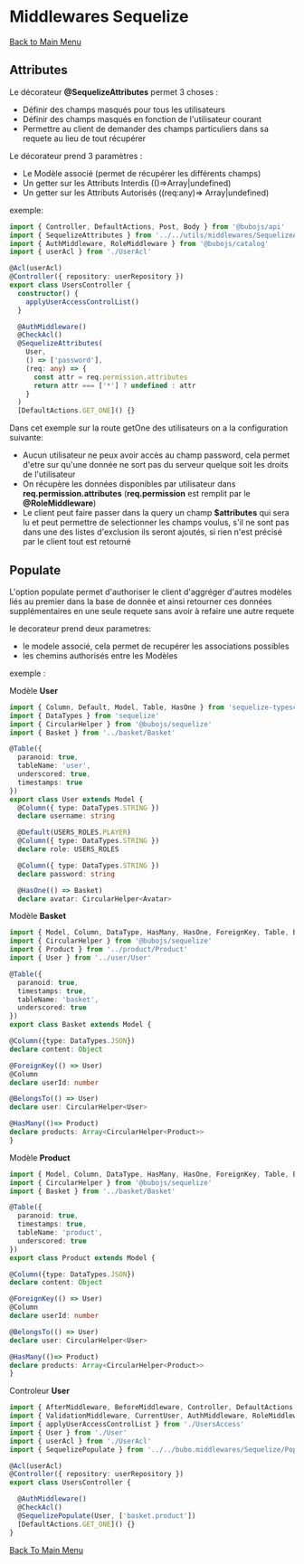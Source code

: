 # Middlewares Sequelize #

[Back to Main Menu](../../README.md)

## Attributes ##

Le décorateur __@SequelizeAttributes__ permet 3 choses :

- Définir des champs masqués pour tous les utilisateurs
- Définir des champs masqués en fonction de l'utilisateur courant
- Permettre au client de demander des champs particuliers dans sa requete au lieu de tout récupérer

Le décorateur prend 3 paramètres :

- Le Modèle associé (permet de récupérer les différents champs)
- Un getter sur les Attributs Interdis  (()=>Array<string>|undefined)
- Un getter sur les Attributs Autorisés ((req:any)=> Array<string>|undefined)

exemple:

```ts
import { Controller, DefaultActions, Post, Body } from '@bubojs/api'
import { SequelizeAttributes } from '../../utils/middlewares/SequelizeAttributes.middleware'
import { AuthMiddleware, RoleMiddleware } from '@bubojs/catalog'
import { userAcl } from './UserAcl'

@Acl(userAcl)
@Controller({ repository: userRepository })
export class UsersController {
  constructor() {
    applyUserAccessControlList()
  }

  @AuthMiddleware()
  @CheckAcl()
  @SequelizeAttributes(
    User,
    () => ['password'],
    (req: any) => {
      const attr = req.permission.attributes
      return attr === ['*'] ? undefined : attr
    }
  )
  [DefaultActions.GET_ONE]() {}
```

Dans cet exemple sur la route getOne des utilisateurs on a la configuration suivante:

- Aucun utilisateur ne peux avoir accès au champ password, cela permet d'etre sur qu'une donnée ne sort pas du serveur quelque soit les droits de l'utilisateur
- On récupère les données disponibles par utilisateur dans __req.permission.attributes__ (__req.permission__ est remplit par le __@RoleMiddleware__)
- Le client peut faire passer dans la query un champ __$attributes__ qui sera lu et peut permettre de selectionner les champs voulus, s'il ne sont pas dans une des listes d'exclusion ils seront ajoutés, si rien n'est précisé par le client tout est retourné

## Populate ##

L'option populate permet d'authoriser le client d'aggréger d'autres modèles liés au premier dans la base de donnée et ainsi retourner ces données supplémentaires en une seule requete sans avoir à refaire une autre requete

le decorateur prend deux parametres:

- le modele associé, cela permet de recupérer les associations possibles
- les chemins authorisés entre les Modèles

exemple :

Modèle __User__

```ts
import { Column, Default, Model, Table, HasOne } from 'sequelize-typescript'
import { DataTypes } from 'sequelize'
import { CircularHelper } from '@bubojs/sequelize'
import { Basket } from '../basket/Basket'

@Table({
  paranoid: true,
  tableName: 'user',
  underscored: true,
  timestamps: true
})
export class User extends Model {
  @Column({ type: DataTypes.STRING })
  declare username: string

  @Default(USERS_ROLES.PLAYER)
  @Column({ type: DataTypes.STRING })
  declare role: USERS_ROLES

  @Column({ type: DataTypes.STRING })
  declare password: string

  @HasOne(() => Basket)
  declare avatar: CircularHelper<Avatar>
```

Modèle __Basket__

```ts
import { Model, Column, DataType, HasMany, HasOne, ForeignKey, Table, BelongsTo } from 'sequelize-typescript'
import { CircularHelper } from '@bubojs/sequelize'
import { Product } from '../product/Product'
import { User } from '../user/User'

@Table({
  paranoid: true,
  timestamps: true,
  tableName: 'basket',
  underscored: true
})
export class Basket extends Model {

@Column({type: DataTypes.JSON})
declare content: Object

@ForeignKey(() => User)
@Column
declare userId: number

@BelongsTo(() => User)
declare user: CircularHelper<User>

@HasMany(()=> Product)
declare products: Array<CircularHelper<Product>>
}
```

Modèle __Product__

```ts
import { Model, Column, DataType, HasMany, HasOne, ForeignKey, Table, BelongsTo } from 'sequelize-typescript'
import { CircularHelper } from '@bubojs/sequelize'
import { Basket } from '../basket/Basket'

@Table({
  paranoid: true,
  timestamps: true,
  tableName: 'product',
  underscored: true
})
export class Product extends Model {

@Column({type: DataTypes.JSON})
declare content: Object

@ForeignKey(() => User)
@Column
declare userId: number

@BelongsTo(() => User)
declare user: CircularHelper<User>

@HasMany(()=> Product)
declare products: Array<CircularHelper<Product>>
}
```

Controleur __User__

```ts
import { AfterMiddleware, BeforeMiddleware, Controller, DefaultActions, Post, Body } from '@bubojs/api'
import { ValidationMiddleware, CurrentUser, AuthMiddleware, RoleMiddleware } from '@bubojs/catalog'
import { applyUserAccessControlList } from './UsersAccess'
import { User } from './User'
import { userAcl } from './UserAcl'
import { SequelizePopulate } from '../../bubo.middlewares/Sequelize/Populate.middleware'

@Acl(userAcl)
@Controller({ repository: userRepository })
export class UsersController {

  @AuthMiddleware()
  @CheckAcl()
  @SequelizePopulate(User, ['basket.product'])
  [DefaultActions.GET_ONE]() {}
}
```

[Back To Main Menu](../../README.md)
